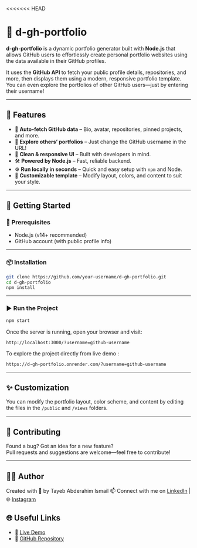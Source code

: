 <<<<<<< HEAD
# 💼 d-gh-portfolio

**d-gh-portfolio** is a dynamic portfolio generator built with **Node.js** that allows GitHub users to effortlessly create personal portfolio websites using the data available in their GitHub profiles.

It uses the **GitHub API** to fetch your public profile details, repositories, and more, then displays them using a modern, responsive portfolio template.  
You can even explore the portfolios of other GitHub users—just by entering their username!

---

## 🚀 Features

- 🔄 **Auto-fetch GitHub data** – Bio, avatar, repositories, pinned projects, and more.
- 🔎 **Explore others’ portfolios** – Just change the GitHub username in the URL!
- 🎨 **Clean & responsive UI** – Built with developers in mind.
- 🛠️ **Powered by Node.js** – Fast, reliable backend.
- ⚙️ **Run locally in seconds** – Quick and easy setup with `npm` and Node.
- 🧩 **Customizable template** – Modify layout, colors, and content to suit your style.

---

## 🧪 Getting Started

### 🔧 Prerequisites

- Node.js (v14+ recommended)
- GitHub account (with public profile info)

---

### 📦 Installation

```bash
git clone https://github.com/your-username/d-gh-portfolio.git
cd d-gh-portfolio
npm install
```

---

### ▶️ Run the Project

```bash
npm start
```

Once the server is running, open your browser and visit:

```
http://localhost:3000/?username=github-username
```

To explore the project directly from live demo :

```
https://d-gh-portfolio.onrender.com/?username=github-username
```

---

## ✨ Customization

You can modify the portfolio layout, color scheme, and content by editing the files in the `/public` and `/views` folders.

---

## 🤝 Contributing

Found a bug? Got an idea for a new feature?  
Pull requests and suggestions are welcome—feel free to contribute!

---

## 🧑‍💻 Author

Created with 💙 by Tayeb Abderahim Ismail
📫 Connect with me on [LinkedIn](https://www.linkedin.com/in/tayeb-abderahim-ismail/) | 🌐 [Instagram](https://www.instagram.com/tayeb_abderahim27)

## 🌐 Useful Links

- 🔗 [Live Demo](https://d-gh-portfolio.onrender.com/)
- 📁 [GitHub Repository](https://github.com/ita27rmp100/d-gh-portfolio)
